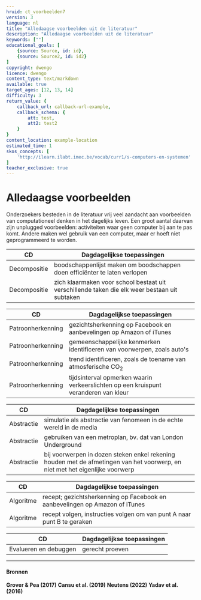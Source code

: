 ```yaml
---
hruid: ct_voorbeelden7
version: 3
language: nl
title: "Alledaagse voorbeelden uit de literatuur"
description: "Alledaagse voorbeelden uit de literatuur"
keywords: [""]
educational_goals: [
    {source: Source, id: id}, 
    {source: Source2, id: id2}
]
copyright: dwengo
licence: dwengo
content_type: text/markdown
available: true
target_ages: [12, 13, 14]
difficulty: 3
return_value: {
    callback_url: callback-url-example,
    callback_schema: {
        att: test,
        att2: test2
    }
}
content_location: example-location
estimated_time: 1
skos_concepts: [
    'http://ilearn.ilabt.imec.be/vocab/curr1/s-computers-en-systemen'
]
teacher_exclusive: true
---
```

# Alledaagse voorbeelden

Onderzoekers besteden in de literatuur vrij veel aandacht aan voorbeelden van computationeel denken in het dagelijks leven. Een groot aantal daarvan zijn unplugged voorbeelden: activiteiten waar geen computer bij aan te pas komt. Andere maken wel gebruik van een computer, maar er hoeft niet geprogrammeerd te worden.  

|**CD**|**Dagdagelijkse toepassingen**|
|---------------|------------------------|
|Decompositie|boodschappenlijst maken om boodschappen doen efficiënter te laten verlopen|
|Decompositie|zich klaarmaken voor school bestaat uit verschillende taken die elk weer bestaan uit subtaken|

|**CD**|**Dagdagelijkse toepassingen**|
|---------------|------------------------|
|Patroonherkenning|gezichtsherkenning op Facebook en aanbevelingen op Amazon of iTunes|
|Patroonherkenning|gemeenschappelijke kenmerken identificeren van voorwerpen, zoals auto's|
|Patroonherkenning|trend identificeren, zoals de toename van atmosferische CO<sub>2</sub>|
|Patroonherkenning|tijdsinterval opmerken waarin verkeerslichten op een kruispunt veranderen van kleur|

|**CD**|**Dagdagelijkse toepassingen**|
|---------------|------------------------|
|Abstractie|simulatie als abstractie van fenomeen in de echte wereld in de media|
|Abstractie|gebruiken van een metroplan, bv. dat van London Underground|
|Abstractie|bij voorwerpen in dozen steken enkel rekening houden met de afmetingen van het voorwerp, en niet met het eigenlijke voorwerp|

|**CD**|**Dagdagelijkse toepassingen**|
|---------------|------------------------|
|Algoritme|recept; gezichtsherkenning op Facebook en aanbevelingen op Amazon of iTunes|
|Algoritme|recept volgen, instructies volgen om van punt A naar punt B te geraken|

|**CD**|**Dagdagelijkse toepassingen**|
|---------------|------------------------|
|Evalueren en debuggen|gerecht proeven|

---------------------
#### Bronnen

**Grover & Pea (2017)**
**Cansu et al. (2019)**
**Neutens (2022)**
**Yadav et al. (2016)**


